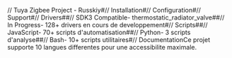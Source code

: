 // Tuya Zigbee Project - Russkiy#// Installation#// Configuration#// Support#// Drivers##// SDK3 Compatible- thermostatic_radiator_valve##// In Progress- 128+ drivers en cours de developpement#// Scripts##// JavaScript- 70+ scripts d'automatisation##// Python- 3 scripts d'analyse##// Bash- 10+ scripts utilitaires#// DocumentationCe projet supporte 10 langues differentes pour une accessibilite maximale.